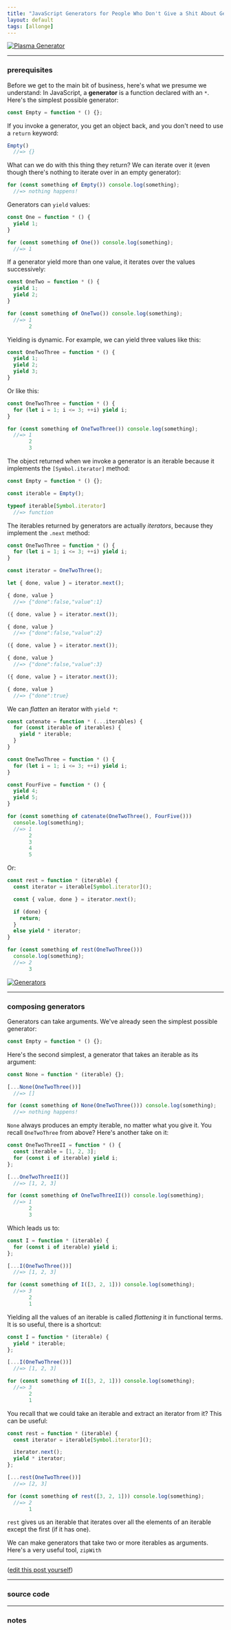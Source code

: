```yaml
---
title: "JavaScript Generators for People Who Don't Give a Shit About GettingStuffDone™"
layout: default
tags: [allonge]
---
```


[![Plasma Generator](/assets/images/plasma-generator.jpg)](https://www.flickr.com/photos/willfolsom/6951127040)

---

### prerequisites

Before we get to the main bit of business, here's what we presume we understand: In JavaScript, a **generator** is a function declared with an `*`. Here's the simplest possible generator:

```javascript
const Empty = function * () {};
```

If you invoke a generator, you get an object back, and you don't need to use a `return` keyword:

```javascript
Empty()
  //=> {}
```

What can we do with this thing they return? We can iterate over it (even though there's nothing to iterate over in an empty generator):

```javascript
for (const something of Empty()) console.log(something);
  //=> nothing happens!
```
Generators can `yield` values:

```javascript
const One = function * () {
  yield 1;
}

for (const something of One()) console.log(something);
  //=> 1
```

If a generator yield more than one value, it iterates over the values successively:

```javascript
const OneTwo = function * () {
  yield 1;
  yield 2;
}

for (const something of OneTwo()) console.log(something);
  //=> 1
       2
```

Yielding is dynamic. For example, we can yield three values like this:

```javascript
const OneTwoThree = function * () {
  yield 1;
  yield 2;
  yield 3;
}
```

Or like this:

```javascript
const OneTwoThree = function * () {
  for (let i = 1; i <= 3; ++i) yield i;
}

for (const something of OneTwoThree()) console.log(something);
  //=> 1
       2
       3
```

The object returned when we invoke a generator is an iterable because it implements the `[Symbol.iterator]` method:

```javascript
const Empty = function * () {};

const iterable = Empty();

typeof iterable[Symbol.iterator]
  //=> function
```

The iterables returned by generators are actually *iterators*, because they implement the `.next` method:

```javascript
const OneTwoThree = function * () {
  for (let i = 1; i <= 3; ++i) yield i;
}

const iterator = OneTwoThree();

let { done, value } = iterator.next();

{ done, value }
  //=> {"done":false,"value":1}

({ done, value } = iterator.next());

{ done, value }
  //=> {"done":false,"value":2}

({ done, value } = iterator.next());

{ done, value }
  //=> {"done":false,"value":3}

({ done, value } = iterator.next());

{ done, value }
  //=> {"done":true}
```

We can *flatten* an iterator with `yield *`:

```javascript
const catenate = function * (...iterables) {
  for (const iterable of iterables) {
    yield * iterable;
  }
}

const OneTwoThree = function * () {
  for (let i = 1; i <= 3; ++i) yield i;
}

const FourFive = function * () {
  yield 4;
  yield 5;
}

for (const something of catenate(OneTwoThree(), FourFive()))
  console.log(something);
  //=> 1
       2
       3
       4
       5
```

Or:

```javascript
const rest = function * (iterable) {
  const iterator = iterable[Symbol.iterator]();

  const { value, done } = iterator.next();

  if (done) {
    return;
  }
  else yield * iterator;
}

for (const something of rest(OneTwoThree()))
  console.log(something);
  //=> 2
       3
```

[![Generators](/assets/images/generators.jpg)](https://www.flickr.com/photos/zabowski/2633434038)

---

### composing generators

Generators can take arguments. We've already seen the simplest possible generator:

```javascript
const Empty = function * () {};
```

Here's the second simplest, a generator that takes an iterable as its argument:

```javascript
const None = function * (iterable) {};

[...None(OneTwoThree())]
  //=> []

for (const something of None(OneTwoThree())) console.log(something);
  //=> nothing happens!
```

`None` always produces an empty iterable, no matter what you give it. You recall `OneTwoThree` from above? Here's another take on it:

```javascript
const OneTwoThreeII = function * () {
  const iterable = [1, 2, 3];
  for (const i of iterable) yield i;
};

[...OneTwoThreeII()]
  //=> [1, 2, 3]

for (const something of OneTwoThreeII()) console.log(something);
  //=> 1
       2
       3
```

Which leads us to:

```javascript
const I = function * (iterable) {
  for (const i of iterable) yield i;
};

[...I(OneTwoThree())]
  //=> [1, 2, 3]

for (const something of I([3, 2, 1])) console.log(something);
  //=> 3
       2
       1
```

Yielding all the values of an iterable is called *flattening* it in functional terms. It is so useful, there is a shortcut:

```javascript
const I = function * (iterable) {
  yield * iterable;
};

[...I(OneTwoThree())]
  //=> [1, 2, 3]

for (const something of I([3, 2, 1])) console.log(something);
  //=> 3
       2
       1
```

You recall that we could take an iterable and extract an iterator from it? This can be useful:

```javascript
const rest = function * (iterable) {
  const iterator = iterable[Symbol.iterator]();

  iterator.next();
  yield * iterator;
};

[...rest(OneTwoThree())]
  //=> [2, 3]

for (const something of rest([3, 2, 1])) console.log(something);
  //=> 2
       1
```

`rest` gives us an iterable that iterates over all the elements of an iterable except the first (if it has one).

We can make generators that take two or more iterables as arguments. Here's a very useful tool, `zipWith`


---

([edit this post yourself](https://github.com/raganwald/raganwald.github.com/edit/master/_posts/2016-05-07-javascript-generators-for-people-who-dont-give-a-shit-about-getting-stuff-done.md))

---

### source code

<script src="https://gist.github.com/raganwald/78b086166c0712b49e5160edca5ebadd.js"></script>

---

### notes
